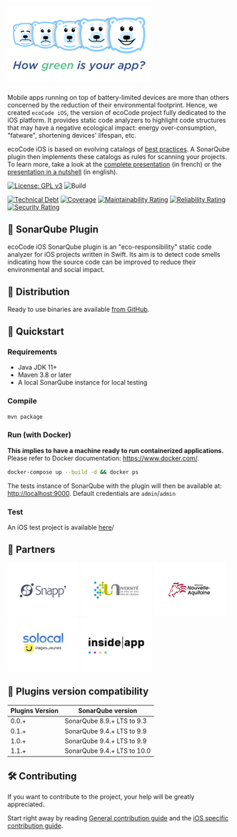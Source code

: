![Logo](docs/resources/5ekko.png)
======================================

Mobile apps running on top of battery-limited devices are more than others concerned by the reduction of their environmental footprint. Hence, we created `ecoCode iOS`, the version of ecoCode project fully dedicated to the iOS platform. It provides static code analyzers to highlight code structures that may have a negative ecological impact: energy over-consumption, "fatware", shortening devices' lifespan, etc.

ecoCode iOS is based on evolving catalogs of [best practices](https://github.com/cnumr/best-practices-mobile). A SonarQube plugin then implements these catalogs as rules for scanning your projects. To learn more, take a look at the [complete presentation](docs/resources/devfest-2022.pdf) (in french) or the [presentation in a nutshell](docs/resources/apidays-2022.pdf) (in english).

[![License: GPL v3](https://img.shields.io/badge/License-GPLv3-blue.svg)](https://www.gnu.org/licenses/gpl-3.0) ![Build](https://github.com/green-code-initiative/ecoCode-ios/actions/workflows/build.yml/badge.svg)

[![Technical Debt](https://sonarcloud.io/api/project_badges/measure?project=green-code-initiative_ecoCode-ios&metric=sqale_index)](https://sonarcloud.io/summary/new_code?id=green-code-initiative_ecoCode-ios) [![Coverage](https://sonarcloud.io/api/project_badges/measure?project=green-code-initiative_ecoCode-ios&metric=coverage)](https://sonarcloud.io/summary/new_code?id=green-code-initiative_ecoCode-ios) [![Maintainability Rating](https://sonarcloud.io/api/project_badges/measure?project=green-code-initiative_ecoCode-ios&metric=sqale_rating)](https://sonarcloud.io/summary/new_code?id=green-code-initiative_ecoCode-ios) [![Reliability Rating](https://sonarcloud.io/api/project_badges/measure?project=green-code-initiative_ecoCode-ios&metric=reliability_rating)](https://sonarcloud.io/summary/new_code?id=green-code-initiative_ecoCode-ios) [![Security Rating](https://sonarcloud.io/api/project_badges/measure?project=green-code-initiative_ecoCode-ios&metric=security_rating)](https://sonarcloud.io/summary/new_code?id=green-code-initiative_ecoCode-ios)

🌿 SonarQube Plugin
-------------------

ecoCode iOS SonarQube plugin is an "eco-responsibility" static code analyzer for iOS projects written in Swift. Its aim is to detect code smells indicating how the source code can be improved to reduce their environmental and social impact.

🛒 Distribution
---------------

Ready to use binaries are available [from GitHub](https://github.com/green-code-initiative/ecoCode-ios/releases).


🚀 Quickstart
-------------

### Requirements

- Java JDK 11+
- Maven 3.8 or later
- A local SonarQube instance for local testing

### Compile

```bash
mvn package
```

### Run (with Docker)

**This implies to have a machine ready to run containerized applications.** Please refer to Docker documentation: https://www.docker.com/.

```bash
docker-compose up --build -d && docker ps
```

The tests instance of SonarQube with the plugin will then be available at: [http://localhost:9000](http://localhost:9000). Default credentials are `admin`/`admin`

### Test

An iOS test project is available [here](https://github.com/green-code-initiative/ecoCode-mobile-ios-swift-test-project)/

🤝 Partners
------------

[![Snapp’](docs/resources/logoSnapp.png)](https://www.snapp.fr)
[![Université de Pau](docs/resources/logoUnivPau.png)](https://www.univ-pau.fr/)
[![Région Nouvelle-Aquitaine](docs/resources/logoNA.png)](https://www.nouvelle-aquitaine.fr)
[![Solocal / PagesJaunes](docs/resources/logoSolocal.png)](https://www.pagesjaunes.fr)
[![inside|app](docs/resources/logoInsideApp.jpg)](https://www.insideapp.fr/)


🧩 Plugins version compatibility
------------------

| Plugins Version | SonarQube version           |
|-----------------|-----------------------------|
| 0.0.+           | SonarQube 8.9.+ LTS to 9.3  |
| 0.1.+           | SonarQube 9.4.+ LTS to 9.9  |
| 1.0.+           | SonarQube 9.4.+ LTS to 9.9  |
| 1.1.+           | SonarQube 9.4.+ LTS to 10.0 |


🛠️ Contributing
------------------

If you want to contribute to the project, your help will be greatly appreciated.

Start right away by reading [General contribution guide](https://github.com/green-code-initiative/ecoCode-common/blob/main/doc/CONTRIBUTING.md) and the [iOS specific contribution guide](https://github.com/green-code-initiative/ecoCode-ios/blob/main/CONTRIBUTING.md).

